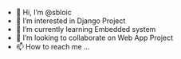 - 👋 Hi, I’m @sbloic
- 👀 I’m interested in Django Project 
- 🌱 I’m currently learning Embedded system
- 💞️ I’m looking to collaborate on Web App Project
- 📫 How to reach me ...

<!---
sbloic/sbloic is a ✨ special ✨ repository because its `README.md` (this file) appears on your GitHub profile.
You can click the Preview link to take a look at your changes.
--->
